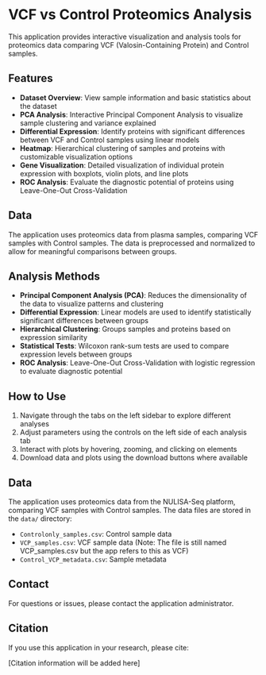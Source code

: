 # VCF vs Control Proteomics Analysis

This application provides interactive visualization and analysis tools for proteomics data comparing VCF (Valosin-Containing Protein) and Control samples.

## Features

- **Dataset Overview**: View sample information and basic statistics about the dataset
- **PCA Analysis**: Interactive Principal Component Analysis to visualize sample clustering and variance explained
- **Differential Expression**: Identify proteins with significant differences between VCF and Control samples using linear models
- **Heatmap**: Hierarchical clustering of samples and proteins with customizable visualization options
- **Gene Visualization**: Detailed visualization of individual protein expression with boxplots, violin plots, and line plots
- **ROC Analysis**: Evaluate the diagnostic potential of proteins using Leave-One-Out Cross-Validation

## Data

The application uses proteomics data from plasma samples, comparing VCF samples with Control samples. The data is preprocessed and normalized to allow for meaningful comparisons between groups.

## Analysis Methods

- **Principal Component Analysis (PCA)**: Reduces the dimensionality of the data to visualize patterns and clustering
- **Differential Expression**: Linear models are used to identify statistically significant differences between groups
- **Hierarchical Clustering**: Groups samples and proteins based on expression similarity
- **Statistical Tests**: Wilcoxon rank-sum tests are used to compare expression levels between groups
- **ROC Analysis**: Leave-One-Out Cross-Validation with logistic regression to evaluate diagnostic potential

## How to Use

1. Navigate through the tabs on the left sidebar to explore different analyses
2. Adjust parameters using the controls on the left side of each analysis tab
3. Interact with plots by hovering, zooming, and clicking on elements
4. Download data and plots using the download buttons where available

## Data

The application uses proteomics data from the NULISA-Seq platform, comparing VCF samples with Control samples. The data files are stored in the `data/` directory:

- `Controlonly_samples.csv`: Control sample data
- `VCP_samples.csv`: VCF sample data (Note: The file is still named VCP_samples.csv but the app refers to this as VCF)
- `Control_VCP_metadata.csv`: Sample metadata

## Contact

For questions or issues, please contact the application administrator.

## Citation

If you use this application in your research, please cite:

[Citation information will be added here]
